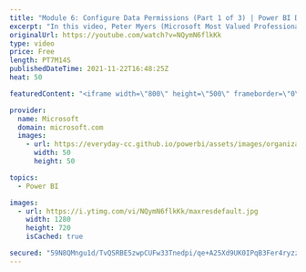 ```yaml
---
title: "Module 6: Configure Data Permissions (Part 1 of 3) | Power BI Developer in a Day"
excerpt: "In this video, Peter Myers (Microsoft Most Valued Professional, and course developer) and Amit Shuster (Product manager) describe how to restrict access to data by mapping application users to dataset roles. It is video 15 of 21.  The Power BI Developer in a Day online course empowers you as an app developer"
originalUrl: https://youtube.com/watch?v=NQymN6flkKk
type: video
price: Free
length: PT7M14S
publishedDateTime: 2021-11-22T16:48:25Z
heat: 50

featuredContent: "<iframe width=\"800\" height=\"500\" frameborder=\"0\" src=\"https://www.youtube.com/embed/NQymN6flkKk\" allow=\"accelerometer; autoplay; encrypted-media; gyroscope; picture-in-picture\" allowfullscreen></iframe>"

provider:
  name: Microsoft
  domain: microsoft.com
  images:
    - url: https://everyday-cc.github.io/powerbi/assets/images/organizations/microsoft.com-50x50.jpg
      width: 50
      height: 50

topics:
  - Power BI

images:
  - url: https://i.ytimg.com/vi/NQymN6flkKk/maxresdefault.jpg
    width: 1280
    height: 720
    isCached: true

secured: "59N8QMngu1d/TvQSRBE5zwpCUFw33Tnedpi/qe+A25Xd9UK0IPqB3Fer4ryzzHxztDl49Ry1nKAkW95oc+h3JYqDWJmwfACCmDf02+DDPdh6qsGQMfy28U8gBSvBaOaSGwXKEDdJdWRAH3R636ez8bgRrHpx/8HrJEP/Znwvmt725G5qnxXxV8eAm5r8SLolKStUakqMc1znYErfTBXRHOx5WI8MO9ZcVBj1+XUQqZnrLQ1au7rkDJrZjFezUbuy+8dm1y4JEUVnXSpQlZJ1WnC2pBpz5gVBqwaNJICjDrcqrhWh0tLjeqL1JcHamGWSP3dA/gKeFOOrX6L+yhqmJn3kF61dlYt5raEKRdOZ2YQuzYhvoG9zFtKRPI7xgTi/MZUK8zfDOQgOAwl7GrUTfbj+QTZ9w45CIy1SpaCVWpc=;Ly1wsdp/+V23HRg5l2+3rg=="
---
```


